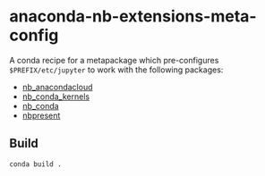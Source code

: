 # anaconda-nb-extensions-meta-config

A conda recipe for a metapackage which pre-configures `$PREFIX/etc/jupyter` to
work with the following packages:

- [nb_anacondacloud](https://github.com/Anaconda-Server/nb_anacondacloud)
- [nb_conda_kernels](https://github.com/Anaconda-Server/nb_conda_kernels)
- [nb_conda](https://github.com/Anaconda-Server/nb_conda)
- [nbpresent](https://github.com/Anaconda-Server/nbpresent)

## Build
```shell
conda build .
```
